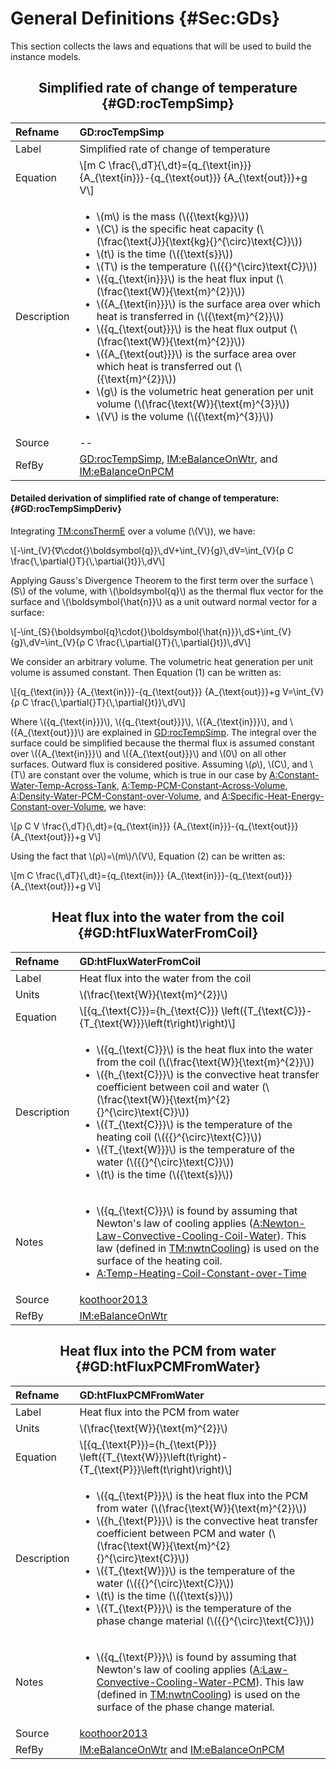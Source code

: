 # General Definitions {#Sec:GDs}

This section collects the laws and equations that will be used to build the instance models.

<div align="center">

## Simplified rate of change of temperature {#GD:rocTempSimp}

</div>

|Refname    |GD:rocTempSimp                                                                                                                                                                                                                                                                                                                                                                                                                                                                                                                                                                                                                                                                                                                                                                                                                                              |
|:----------|:-----------------------------------------------------------------------------------------------------------------------------------------------------------------------------------------------------------------------------------------------------------------------------------------------------------------------------------------------------------------------------------------------------------------------------------------------------------------------------------------------------------------------------------------------------------------------------------------------------------------------------------------------------------------------------------------------------------------------------------------------------------------------------------------------------------------------------------------------------------|
|Label      |Simplified rate of change of temperature                                                                                                                                                                                                                                                                                                                                                                                                                                                                                                                                                                                                                                                                                                                                                                                                                    |
|Equation   |\\[m C \frac{\\,dT}{\\,dt}={q\_{\text{in}}} {A\_{\text{in}}}-{q\_{\text{out}}} {A\_{\text{out}}}+g V\\]                                                                                                                                                                                                                                                                                                                                                                                                                                                                                                                                                                                                                                                                                                                                                     |
|Description|<ul><li>\\(m\\) is the mass (\\({\text{kg}}\\))</li><li>\\(C\\) is the specific heat capacity (\\(\frac{\text{J}}{\text{kg}{}^{\circ}\text{C}}\\))</li><li>\\(t\\) is the time (\\({\text{s}}\\))</li><li>\\(T\\) is the temperature (\\({{}^{\circ}\text{C}}\\))</li><li>\\({q\_{\text{in}}}\\) is the heat flux input (\\(\frac{\text{W}}{\text{m}^{2}}\\))</li><li>\\({A\_{\text{in}}}\\) is the surface area over which heat is transferred in (\\({\text{m}^{2}}\\))</li><li>\\({q\_{\text{out}}}\\) is the heat flux output (\\(\frac{\text{W}}{\text{m}^{2}}\\))</li><li>\\({A\_{\text{out}}}\\) is the surface area over which heat is transferred out (\\({\text{m}^{2}}\\))</li><li>\\(g\\) is the volumetric heat generation per unit volume (\\(\frac{\text{W}}{\text{m}^{3}}\\))</li><li>\\(V\\) is the volume (\\({\text{m}^{3}}\\))</li></ul>|
|Source     |--                                                                                                                                                                                                                                                                                                                                                                                                                                                                                                                                                                                                                                                                                                                                                                                                                                                          |
|RefBy      |[GD:rocTempSimp](./SecGDs.md#GD:rocTempSimp), [IM:eBalanceOnWtr](./SecIMs.md#IM:eBalanceOnWtr), and [IM:eBalanceOnPCM](./SecIMs.md#IM:eBalanceOnPCM)                                                                                                                                                                                                                                                                                                                                                                                                                                                                                                                                                                                                                                                                                                        |

#### Detailed derivation of simplified rate of change of temperature: {#GD:rocTempSimpDeriv}

Integrating [TM:consThermE](./SecTMs.md#TM:consThermE) over a volume (\\(V\\)), we have:

\\[-\int\_{V}{∇\cdot{}\boldsymbol{q}}\\,dV+\int\_{V}{g}\\,dV=\int\_{V}{ρ C \frac{\\,\partial{}T}{\\,\partial{}t}}\\,dV\\]

Applying Gauss's Divergence Theorem to the first term over the surface \\(S\\) of the volume, with \\(\boldsymbol{q}\\) as the thermal flux vector for the surface and \\(\boldsymbol{\hat{n}}\\) as a unit outward normal vector for a surface:

\\[-\int\_{S}{\boldsymbol{q}\cdot{}\boldsymbol{\hat{n}}}\\,dS+\int\_{V}{g}\\,dV=\int\_{V}{ρ C \frac{\\,\partial{}T}{\\,\partial{}t}}\\,dV\\]

We consider an arbitrary volume. The volumetric heat generation per unit volume is assumed constant. Then Equation (1) can be written as:

\\[{q\_{\text{in}}} {A\_{\text{in}}}-{q\_{\text{out}}} {A\_{\text{out}}}+g V=\int\_{V}{ρ C \frac{\\,\partial{}T}{\\,\partial{}t}}\\,dV\\]

Where \\({q\_{\text{in}}}\\), \\({q\_{\text{out}}}\\), \\({A\_{\text{in}}}\\), and \\({A\_{\text{out}}}\\) are explained in [GD:rocTempSimp](./SecGDs.md#GD:rocTempSimp). The integral over the surface could be simplified because the thermal flux is assumed constant over \\({A\_{\text{in}}}\\) and \\({A\_{\text{out}}}\\) and \\(0\\) on all other surfaces. Outward flux is considered positive. Assuming \\(ρ\\), \\(C\\), and \\(T\\) are constant over the volume, which is true in our case by [A:Constant-Water-Temp-Across-Tank](./SecAssumps.md#assumpCWTAT), [A:Temp-PCM-Constant-Across-Volume](./SecAssumps.md#assumpTPCAV), [A:Density-Water-PCM-Constant-over-Volume](./SecAssumps.md#assumpDWPCoV), and [A:Specific-Heat-Energy-Constant-over-Volume](./SecAssumps.md#assumpSHECov), we have:

\\[ρ C V \frac{\\,dT}{\\,dt}={q\_{\text{in}}} {A\_{\text{in}}}-{q\_{\text{out}}} {A\_{\text{out}}}+g V\\]

Using the fact that \\(ρ\\)=\\(m\\)/\\(V\\), Equation (2) can be written as:

\\[m C \frac{\\,dT}{\\,dt}={q\_{\text{in}}} {A\_{\text{in}}}-{q\_{\text{out}}} {A\_{\text{out}}}+g V\\]

<div align="center">

## Heat flux into the water from the coil {#GD:htFluxWaterFromCoil}

</div>

|Refname    |GD:htFluxWaterFromCoil                                                                                                                                                                                                                                                                                                                                                                                                                                                                                                          |
|:----------|:-------------------------------------------------------------------------------------------------------------------------------------------------------------------------------------------------------------------------------------------------------------------------------------------------------------------------------------------------------------------------------------------------------------------------------------------------------------------------------------------------------------------------------|
|Label      |Heat flux into the water from the coil                                                                                                                                                                                                                                                                                                                                                                                                                                                                                          |
|Units      |\\(\frac{\text{W}}{\text{m}^{2}}\\)                                                                                                                                                                                                                                                                                                                                                                                                                                                                                             |
|Equation   |\\[{q\_{\text{C}}}={h\_{\text{C}}} \left({T\_{\text{C}}}-{T\_{\text{W}}}\left(t\right)\right)\\]                                                                                                                                                                                                                                                                                                                                                                                                                                |
|Description|<ul><li>\\({q\_{\text{C}}}\\) is the heat flux into the water from the coil (\\(\frac{\text{W}}{\text{m}^{2}}\\))</li><li>\\({h\_{\text{C}}}\\) is the convective heat transfer coefficient between coil and water (\\(\frac{\text{W}}{\text{m}^{2}{}^{\circ}\text{C}}\\))</li><li>\\({T\_{\text{C}}}\\) is the temperature of the heating coil (\\({{}^{\circ}\text{C}}\\))</li><li>\\({T\_{\text{W}}}\\) is the temperature of the water (\\({{}^{\circ}\text{C}}\\))</li><li>\\(t\\) is the time (\\({\text{s}}\\))</li></ul>|
|Notes      |<ul><li>\\({q\_{\text{C}}}\\) is found by assuming that Newton's law of cooling applies ([A:Newton-Law-Convective-Cooling-Coil-Water](./SecAssumps.md#assumpLCCCW)). This law (defined in [TM:nwtnCooling](./SecTMs.md#TM:nwtnCooling)) is used on the surface of the heating coil.</li><li>[A:Temp-Heating-Coil-Constant-over-Time](./SecAssumps.md#assumpTHCCoT)</li></ul>                                                                                                                                                    |
|Source     |[koothoor2013](./SecReferences.md#koothoor2013)                                                                                                                                                                                                                                                                                                                                                                                                                                                                                 |
|RefBy      |[IM:eBalanceOnWtr](./SecIMs.md#IM:eBalanceOnWtr)                                                                                                                                                                                                                                                                                                                                                                                                                                                                                |

<div align="center">

## Heat flux into the PCM from water {#GD:htFluxPCMFromWater}

</div>

|Refname    |GD:htFluxPCMFromWater                                                                                                                                                                                                                                                                                                                                                                                                                                                                                                              |
|:----------|:----------------------------------------------------------------------------------------------------------------------------------------------------------------------------------------------------------------------------------------------------------------------------------------------------------------------------------------------------------------------------------------------------------------------------------------------------------------------------------------------------------------------------------|
|Label      |Heat flux into the PCM from water                                                                                                                                                                                                                                                                                                                                                                                                                                                                                                  |
|Units      |\\(\frac{\text{W}}{\text{m}^{2}}\\)                                                                                                                                                                                                                                                                                                                                                                                                                                                                                                |
|Equation   |\\[{q\_{\text{P}}}={h\_{\text{P}}} \left({T\_{\text{W}}}\left(t\right)-{T\_{\text{P}}}\left(t\right)\right)\\]                                                                                                                                                                                                                                                                                                                                                                                                                     |
|Description|<ul><li>\\({q\_{\text{P}}}\\) is the heat flux into the PCM from water (\\(\frac{\text{W}}{\text{m}^{2}}\\))</li><li>\\({h\_{\text{P}}}\\) is the convective heat transfer coefficient between PCM and water (\\(\frac{\text{W}}{\text{m}^{2}{}^{\circ}\text{C}}\\))</li><li>\\({T\_{\text{W}}}\\) is the temperature of the water (\\({{}^{\circ}\text{C}}\\))</li><li>\\(t\\) is the time (\\({\text{s}}\\))</li><li>\\({T\_{\text{P}}}\\) is the temperature of the phase change material (\\({{}^{\circ}\text{C}}\\))</li></ul>|
|Notes      |<ul><li>\\({q\_{\text{P}}}\\) is found by assuming that Newton's law of cooling applies ([A:Law-Convective-Cooling-Water-PCM](./SecAssumps.md#assumpLCCWP)). This law (defined in [TM:nwtnCooling](./SecTMs.md#TM:nwtnCooling)) is used on the surface of the phase change material.</li></ul>                                                                                                                                                                                                                                     |
|Source     |[koothoor2013](./SecReferences.md#koothoor2013)                                                                                                                                                                                                                                                                                                                                                                                                                                                                                    |
|RefBy      |[IM:eBalanceOnWtr](./SecIMs.md#IM:eBalanceOnWtr) and [IM:eBalanceOnPCM](./SecIMs.md#IM:eBalanceOnPCM)                                                                                                                                                                                                                                                                                                                                                                                                                              |
